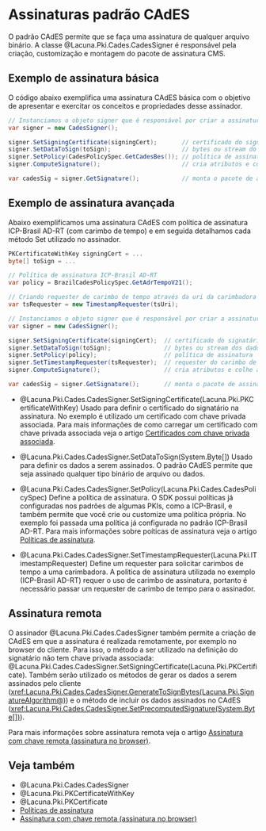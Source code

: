 ﻿# Assinaturas padrão CAdES

O padrão CAdES permite que se faça uma assinatura de qualquer arquivo binário. A classe @Lacuna.Pki.Cades.CadesSigner é
responsável pela criação, customização e montagem do pacote de assinatura CMS.

## Exemplo de assinatura básica

O código abaixo exemplifica uma assinatura CAdES básica com o objetivo de apresentar e exercitar os conceitos e
propriedades desse assinador.

```cs
// Instanciamos o objeto signer que é responsável por criar a assinatura
var signer = new CadesSigner();

signer.SetSigningCertificate(signingCert);       // certificado do signatário com chave privada associada
signer.SetDataToSign(toSign);                    // bytes ou stream do documento a ser assinado
signer.SetPolicy(CadesPolicySpec.GetCadesBes()); // política de assinatura CAdES-BES com raízes do Windows como TrustArbitrator
signer.ComputeSignature();                       // cria atributos e colhe assinatura do signatário

var cadesSig = signer.GetSignature();            // monta o pacote de assinatura e retorna os bytes com encoding BER
```

## Exemplo de assinatura avançada

Abaixo exemplificamos uma assinatura CAdES com política de assinatura ICP-Brasil AD-RT (com carimbo de tempo) e em seguida
detalhamos cada método Set utilizado no assinador.

```cs
PKCertificateWithKey signingCert = ...
byte[] toSign = ...

// Política de assinatura ICP-Brasil AD-RT
var policy = BrazilCadesPolicySpec.GetAdrTempoV21();

// Criando requester de carimbo de tempo através da uri da carimbadora tsUri
var tsRequester = new TimestampRequester(tsUri);

// Instanciamos o objeto signer que é responsável por criar a assinatura
var signer = new CadesSigner();

signer.SetSigningCertificate(signingCert);  // certificado do signatário com chave privada associada
signer.SetDataToSign(toSign);               // bytes ou stream dos dados a serem assinados
signer.SetPolicy(policy);                   // política de assinatura
signer.SetTimestampRequester(tsRequester);  // requester do carimbo de tempo
signer.ComputeSignature();                  // cria atributos e colhe assinatura do signatário

var cadesSig = signer.GetSignature();       // monta o pacote de assinatura e retorna os bytes com encoding BER
```

* @Lacuna.Pki.Cades.CadesSigner.SetSigningCertificate(Lacuna.Pki.PKCertificateWithKey)
  Usado para definir o certificado do signatário na assinatura. No exemplo é utilizado um certificado com chave privada
  associada. Para mais informações de como carregar um certificado com chave privada associada veja o artigo
  [Certificados com chave privada associada](../../certificates/certs-with-key.md).

* @Lacuna.Pki.Cades.CadesSigner.SetDataToSign(System.Byte[])
  Usado para definir os dados a serem assinados. O padrão CAdES permite que seja assinado qualquer tipo binário de arquivo
  ou dados.

* @Lacuna.Pki.Cades.CadesSigner.SetPolicy(Lacuna.Pki.Cades.CadesPolicySpec)
  Define a política de assinatura. O SDK possui políticas já configuradas nos padrões de algumas PKIs, como a ICP-Brasil,
  e também permite que você crie ou customize uma política própria. No exemplo foi passada uma política já configurada no
  padrão ICP-Brasil AD-RT. Para mais informações sobre poíticas de assinatura veja o artigo 
  [Políticas de assinatura](../policies/index.md).

* @Lacuna.Pki.Cades.CadesSigner.SetTimestampRequester(Lacuna.Pki.ITimestampRequester)
  Define um requester para solicitar carimbos de tempo a uma carimbadora. A política de assinatura utilizada no exemplo
  (ICP-Brasil AD-RT) requer o uso de carimbo de assinatura, portanto é necessário passar um requester de carimbo de tempo
  para o assinador.

## Assinatura remota

O assinador @Lacuna.Pki.Cades.CadesSigner também permite a criação de CAdES em que a assinatura é realizada remotamente,
por exemplo no browser do cliente. Para isso, o método a ser utilizado na definição do signatário não tem chave privada
associada: @Lacuna.Pki.Cades.CadesSigner.SetSigningCertificate(Lacuna.Pki.PKCertificate). Também serão utilizado os métodos
de gerar os dados a serem assinados pelo cliente
(<xref:Lacuna.Pki.Cades.CadesSigner.GenerateToSignBytes(Lacuna.Pki.SignatureAlgorithm@)>)
e o método de incluir os dados assinados no CAdES
(<xref:Lacuna.Pki.Cades.CadesSigner.SetPrecomputedSignature(System.Byte[])>).

Para mais informações sobre assinatura remota veja o artigo
[Assinatura com chave remota (assinatura no browser)](../web-remote.md).

## Veja também

* @Lacuna.Pki.Cades.CadesSigner
* @Lacuna.Pki.PKCertificateWithKey
* @Lacuna.Pki.PKCertificate
* [Políticas de assinatura](../policies/index.md)
* [Assinatura com chave remota (assinatura no browser)](../web-remote.md)
